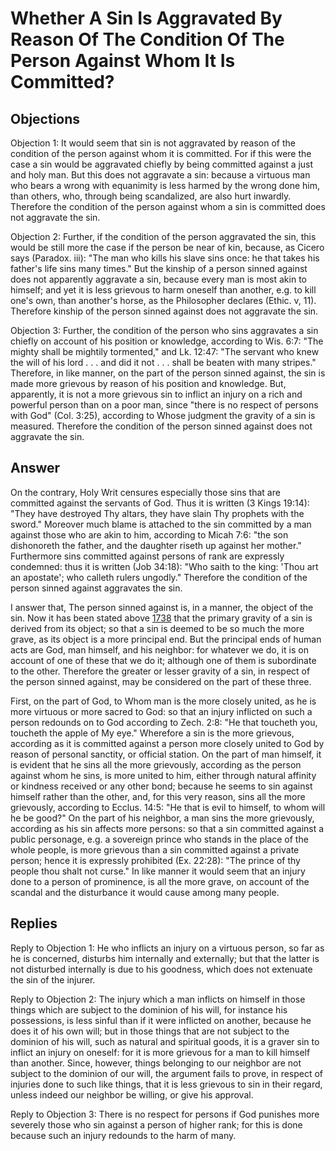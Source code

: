 # Whether A Sin Is Aggravated By Reason Of The Condition Of The Person Against Whom It Is Committed?

## Objections

Objection 1: It would seem that sin is not aggravated by reason of the condition of the person against whom it is committed. For if this were the case a sin would be aggravated chiefly by being committed against a just and holy man. But this does not aggravate a sin: because a virtuous man who bears a wrong with equanimity is less harmed by the wrong done him, than others, who, through being scandalized, are also hurt inwardly. Therefore the condition of the person against whom a sin is committed does not aggravate the sin.

Objection 2: Further, if the condition of the person aggravated the sin, this would be still more the case if the person be near of kin, because, as Cicero says (Paradox. iii): "The man who kills his slave sins once: he that takes his father's life sins many times." But the kinship of a person sinned against does not apparently aggravate a sin, because every man is most akin to himself; and yet it is less grievous to harm oneself than another, e.g. to kill one's own, than another's horse, as the Philosopher declares (Ethic. v, 11). Therefore kinship of the person sinned against does not aggravate the sin.

Objection 3: Further, the condition of the person who sins aggravates a sin chiefly on account of his position or knowledge, according to Wis. 6:7: "The mighty shall be mightily tormented," and Lk. 12:47: "The servant who knew the will of his lord . . . and did it not . . . shall be beaten with many stripes." Therefore, in like manner, on the part of the person sinned against, the sin is made more grievous by reason of his position and knowledge. But, apparently, it is not a more grievous sin to inflict an injury on a rich and powerful person than on a poor man, since "there is no respect of persons with God" (Col. 3:25), according to Whose judgment the gravity of a sin is measured. Therefore the condition of the person sinned against does not aggravate the sin.

## Answer

On the contrary, Holy Writ censures especially those sins that are committed against the servants of God. Thus it is written (3 Kings 19:14): "They have destroyed Thy altars, they have slain Thy prophets with the sword." Moreover much blame is attached to the sin committed by a man against those who are akin to him, according to Micah 7:6: "the son dishonoreth the father, and the daughter riseth up against her mother." Furthermore sins committed against persons of rank are expressly condemned: thus it is written (Job 34:18): "Who saith to the king: 'Thou art an apostate'; who calleth rulers ungodly." Therefore the condition of the person sinned against aggravates the sin.

I answer that, The person sinned against is, in a manner, the object of the sin. Now it has been stated above [1738](A[3]) that the primary gravity of a sin is derived from its object; so that a sin is deemed to be so much the more grave, as its object is a more principal end. But the principal ends of human acts are God, man himself, and his neighbor: for whatever we do, it is on account of one of these that we do it; although one of them is subordinate to the other. Therefore the greater or lesser gravity of a sin, in respect of the person sinned against, may be considered on the part of these three.

First, on the part of God, to Whom man is the more closely united, as he is more virtuous or more sacred to God: so that an injury inflicted on such a person redounds on to God according to Zech. 2:8: "He that toucheth you, toucheth the apple of My eye." Wherefore a sin is the more grievous, according as it is committed against a person more closely united to God by reason of personal sanctity, or official station. On the part of man himself, it is evident that he sins all the more grievously, according as the person against whom he sins, is more united to him, either through natural affinity or kindness received or any other bond; because he seems to sin against himself rather than the other, and, for this very reason, sins all the more grievously, according to Ecclus. 14:5: "He that is evil to himself, to whom will he be good?" On the part of his neighbor, a man sins the more grievously, according as his sin affects more persons: so that a sin committed against a public personage, e.g. a sovereign prince who stands in the place of the whole people, is more grievous than a sin committed against a private person; hence it is expressly prohibited (Ex. 22:28): "The prince of thy people thou shalt not curse." In like manner it would seem that an injury done to a person of prominence, is all the more grave, on account of the scandal and the disturbance it would cause among many people.

## Replies

Reply to Objection 1: He who inflicts an injury on a virtuous person, so far as he is concerned, disturbs him internally and externally; but that the latter is not disturbed internally is due to his goodness, which does not extenuate the sin of the injurer.

Reply to Objection 2: The injury which a man inflicts on himself in those things which are subject to the dominion of his will, for instance his possessions, is less sinful than if it were inflicted on another, because he does it of his own will; but in those things that are not subject to the dominion of his will, such as natural and spiritual goods, it is a graver sin to inflict an injury on oneself: for it is more grievous for a man to kill himself than another. Since, however, things belonging to our neighbor are not subject to the dominion of our will, the argument fails to prove, in respect of injuries done to such like things, that it is less grievous to sin in their regard, unless indeed our neighbor be willing, or give his approval.

Reply to Objection 3: There is no respect for persons if God punishes more severely those who sin against a person of higher rank; for this is done because such an injury redounds to the harm of many.
